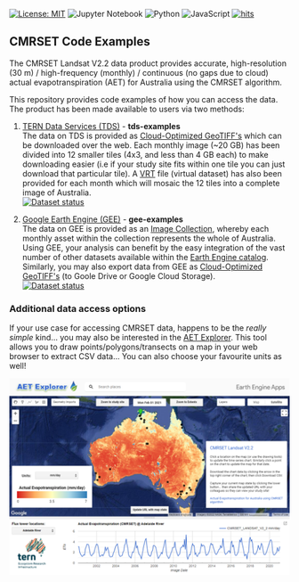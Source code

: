 [![License: MIT](https://img.shields.io/badge/License-MIT-yellow.svg)](https://opensource.org/licenses/MIT)
![Jupyter Notebook](https://img.shields.io/badge/jupyter-%23FA0F00.svg?style=flat&logo=jupyter&logoColor=white)
![Python](https://img.shields.io/badge/python-3670A0?style=flat&logo=python&logoColor=ffdd54)
![JavaScript](https://img.shields.io/badge/javascript-%23323330.svg?style=flat&logo=javascript&logoColor=%23F7DF1E)
[![hits](https://hits.deltapapa.io/github/jamievleeshouwer/cmrset-examples.svg)](https://github.com/jamievleeshouwer/cmrset-examples)

## CMRSET Code Examples

The CMRSET Landsat V2.2 data product provides accurate, high-resolution (30 m) / high-frequency (monthly) / continuous (no gaps due to cloud) actual evapotranspiration (AET) for Australia using the CMRSET algorithm.

This repository provides code examples of how you can access the data. The product has been made available to users via two methods:
1. <a href="https://portal.tern.org.au/actual-evapotranspiration-australia-cmrset-algorithm/21915" target="_blank">TERN Data Services (TDS)</a> - **tds-examples**  
   The data on TDS is provided as <a href="https://www.cogeo.org/" target="_blank">Cloud-Optimized GeoTIFF's</a> which can be downloaded over the web.  Each monthly image (~20 GB) has been divided into 12 smaller tiles (4x3, and less than 4 GB each) to make downloading easier (i.e if your study site fits within one tile you can just download that particular tile). A <a href="https://gdal.org/drivers/raster/vrt.html" target="_blank">VRT</a> file (virtual dataset) has also been provided for each month which will mosaic the 12 tiles into a complete image of Australia.  
    [![Dataset status](https://img.shields.io/website-up-down-green-red/http/data.tern.org.au/landscapes/aet/v2_2.svg?label=current%20status)](https://data.tern.org.au/landscapes/aet/v2_2/) 

2. <a href="https://developers.google.com/earth-engine/datasets/catalog/TERN_AET_CMRSET_LANDSAT_V2_2" target="_blank">Google Earth Engine (GEE)</a> - **gee-examples**  
   The data on GEE is provided as an <a href="https://developers.google.com/earth-engine/guides/ic_creating" target="_blank">Image Collection</a>, whereby each monthly asset within the collection represents the whole of Australia. Using GEE, your analysis can benefit by the easy integration of the vast number of other datasets available within the <a href="https://developers.google.com/earth-engine/datasets" target="_blank">Earth Engine catalog</a>. Similarly, you may also export data from GEE as <a href="https://www.cogeo.org/" target="_blank">Cloud-Optimized GeoTIFF's</a> (to Goole Drive or Google Cloud Storage).  
    [![Dataset status](https://img.shields.io/website-up-down-green-red/http/developers.google.com/earth-engine/datasets/catalog/TERN_AET_CMRSET_LANDSAT_V2_2.svg?label=current%20status)](https://developers.google.com/earth-engine/datasets/catalog/TERN_AET_CMRSET_LANDSAT_V2_2) 

### Additional data access options

If your use case for accessing CMRSET data, happens to be the *really simple* kind... you may also be interested in the <a href="https://tern-landscapes.earthengine.app/view/cmrset-landsat-v22" target="_blank">AET Explorer</a>. This tool allows you to draw points/polygons/transects on a map in your web browser to extract CSV data... You can also choose your favourite units as well!

![alt text](./AET_Explorer.png "AET Explorer")


